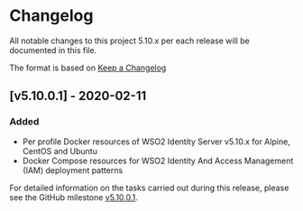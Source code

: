 # Changelog
All notable changes to this project 5.10.x per each release will be documented in this file.

The format is based on [Keep a Changelog](https://keepachangelog.com/en/1.0.0/)

## [v5.10.0.1] - 2020-02-11

### Added
- Per profile Docker resources of WSO2 Identity Server v5.10.x for Alpine, CentOS and Ubuntu
- Docker Compose resources for WSO2 Identity And Access Management (IAM) deployment patterns

For detailed information on the tasks carried out during this release, please see the GitHub milestone
[v5.10.0.1](https://github.com/wso2/docker-is/milestone/10).


